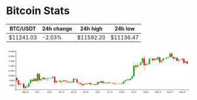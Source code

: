 # Bitcoin Stats

BTC/USDT|24h change|24h high|24h low|
|---|---|---|---|
|$11241.03|-2.03%|$11592.20|$11136.47|

<img src="./chart.svg">
